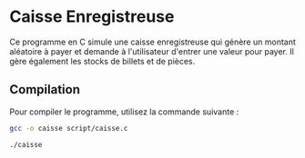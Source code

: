 # Caisse Enregistreuse

Ce programme en C simule une caisse enregistreuse qui génère un montant aléatoire à payer et demande à l'utilisateur d'entrer une valeur pour payer. Il gère également les stocks de billets et de pièces.

## Compilation

Pour compiler le programme, utilisez la commande suivante :

```bash
gcc -o caisse script/caisse.c

./caisse
